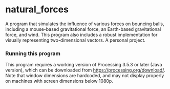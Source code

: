 # natural_forces
A program that simulates the influence of various forces on bouncing balls, including a mouse-based gravitational force, an Earth-based gravitational force, and wind. This program also includes a robust implementation for visually representing two-dimensional vectors. A personal project.
### Running this program
This program requires a working version of Processing 3.5.3 or later (Java version), which can be downloaded from https://processing.org/download/. Note that window dimensions are hardcoded, and may not display properly on machines with screen dimensions below 1080p.
